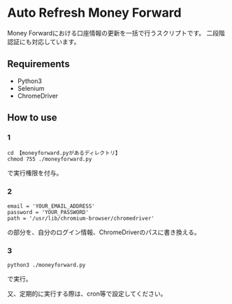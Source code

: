 # Auto Refresh Money Forward
Money Forwardにおける口座情報の更新を一括で行うスクリプトです。
二段階認証にも対応しています。

## Requirements
- Python3
- Selenium
- ChromeDriver


## How to use
### 1
~~~
cd 【moneyforward.pyがあるディレクトリ】
chmod 755 ./moneyforward.py
~~~
で実行権限を付与。

### 2
~~~
email = 'YOUR_EMAIL_ADDRESS'
password = 'YOUR_PASSWORD'
path = '/usr/lib/chromium-browser/chromedriver'
~~~
の部分を、自分のログイン情報、ChromeDriverのパスに書き換える。

### 3
~~~
python3 ./moneyforward.py
~~~
で実行。

又、定期的に実行する際は、cron等で設定してください。
